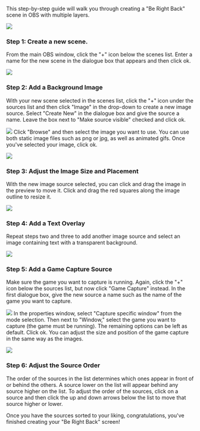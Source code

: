 This step-by-step guide will walk you through creating a "Be Right Back" scene in OBS with multiple layers.

![](https://i.imgur.com/NWhEMhX.png)
### Step 1: Create a new scene.
From the main OBS window, click the "+" icon below the scenes list. Enter a name for the new scene in the dialogue box that appears and then click ok.

![](https://i.imgur.com/pQyEmJF.png)
### Step 2: Add a Background Image
With your new scene selected in the scenes list, click the "+" icon under the sources list and then click "Image" in the drop-down to create a new image source. Select "Create New" in the dialogue box and give the source a name. Leave the box next to "Make source visible" checked and click ok.

![](https://i.imgur.com/Azqtf69.png)
Click "Browse" and then select the image you want to use. You can use both static image files such as png or jpg, as well as animated gifs. Once you've selected your image, click ok.

![](https://i.imgur.com/Yh7tcpM.png)
### Step 3: Adjust the Image Size and Placement
With the new image source selected, you can click and drag the image in the preview to move it. Click and drag the red squares along the image outline to resize it.

![](https://i.imgur.com/GLT4orB.png)
### Step 4: Add a Text Overlay
Repeat steps two and three to add another image source and select an image containing text with a transparent background.

![](https://i.imgur.com/Yn7H58l.png)
### Step 5: Add a Game Capture Source
Make sure the game you want to capture is running. Again, click the "+" icon below the sources list, but now click "Game Capture" instead. In the first dialogue box, give the new source a name such as the name of the game you want to capture.

![](https://i.imgur.com/5Zcn12x.png)
In the properties window, select "Capture specific window" from the mode selection. Then next to "Window," select the game you want to capture (the game must be running). The remaining options can be left as default. Click ok.
You can adjust the size and position of the game capture in the same way as the images.

![](https://i.imgur.com/TKLYsps.png)
### Step 6: Adjust the Source Order
The order of the sources in the list determines which ones appear in front of or behind the others. A source lower on the list will appear behind any source higher on the list. To adjust the order of the sources, click on a source and then click the up and down arrows below the list to move that source higher or lower.

Once you have the sources sorted to your liking, congratulations, you've finished creating your "Be Right Back" screen!